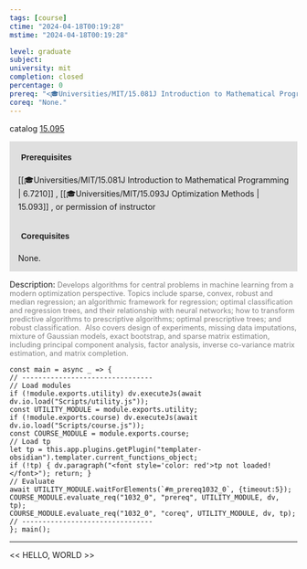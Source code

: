 ```yaml
---
tags: [course]
ctime: "2024-04-18T00:19:28"
mstime: "2024-04-18T00:19:28"

level: graduate
subject: 
university: mit
completion: closed
percentage: 0
prereq: "<🎓Universities/MIT/15.081J Introduction to Mathematical Programming> , <🎓Universities/MIT/15.093J Optimization Methods> , or permission of instructor"
coreq: "None."
---
```


catalog [15.095](http://student.mit.edu/catalog/m15a.html#15.095)

<span style="display: block; padding: 15px; background-color: rgb(100, 100, 100, 0.2);"><font id="m_prereq1032_0" style="display: block; font-family: Arial, sans-serif; font-weight: bold; padding: 5px">Prerequisites</font><br><span id="prereq1032_0">[[🎓Universities/MIT/15.081J Introduction to Mathematical Programming | 6.7210]] , [[🎓Universities/MIT/15.093J Optimization Methods | 15.093]] , or permission of instructor</span></span>
<span style="display: block; padding: 15px; background-color: rgb(100, 100, 100, 0.2);"><font id="m_coreq1032_0" style="display: block; font-family: Arial, sans-serif; font-weight: bold; padding: 5px">Corequisites</font><br><span id="coreq1032_0">None.</span></span>

<font style="">Description:</font>
<font style="color: grey; font-size: 0.8rem;">Develops algorithms for central problems in machine learning from a modern optimization perspective. Topics include sparse, convex, robust and median regression; an algorithmic framework for regression; optimal classification and regression trees, and their relationship with neural networks; how to transform predictive algorithms to prescriptive algorithms; optimal prescriptive trees; and robust classification.  Also covers design of experiments, missing data imputations, mixture of Gaussian models, exact bootstrap, and sparse matrix estimation, including principal component analysis, factor analysis, inverse co-variance matrix estimation, and matrix completion.</font>

```dataviewjs
const main = async _ => {
// --------------------------------
// Load modules
if (!module.exports.utility) dv.executeJs(await dv.io.load("Scripts/utility.js"));
const UTILITY_MODULE = module.exports.utility;
if (!module.exports.course) dv.executeJs(await dv.io.load("Scripts/course.js"));
const COURSE_MODULE = module.exports.course;
// Load tp
let tp = this.app.plugins.getPlugin("templater-obsidian").templater.current_functions_object;
if (!tp) { dv.paragraph("<font style='color: red'>tp not loaded!</font>"); return; }
// Evaluate
await UTILITY_MODULE.waitForElements(`#m_prereq1032_0`, {timeout:5});
COURSE_MODULE.evaluate_req("1032_0", "prereq", UTILITY_MODULE, dv, tp);
COURSE_MODULE.evaluate_req("1032_0", "coreq", UTILITY_MODULE, dv, tp);
// --------------------------------
}; main();
```

---

<< HELLO, WORLD >>
